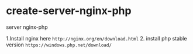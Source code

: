 # create-server-nginx-php
server nginx-php

1.Install nginx here `http://nginx.org/en/download.html`
2. install php stable version `https://windows.php.net/download/`


